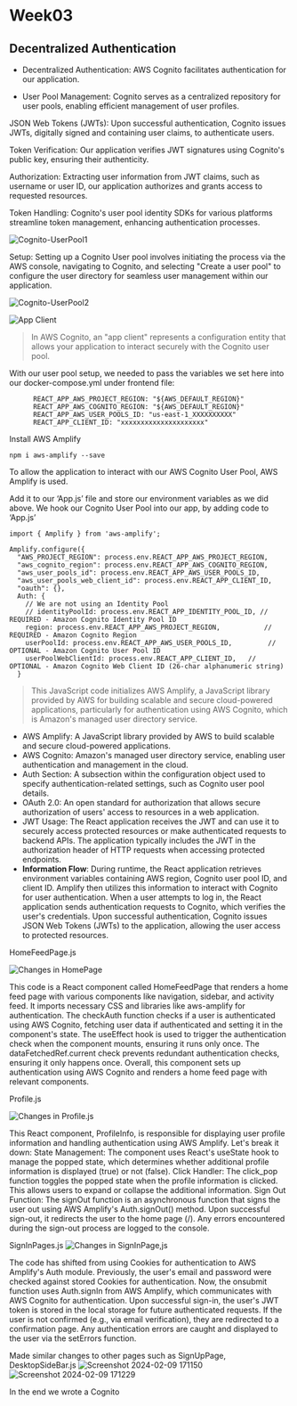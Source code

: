 # Week03

## Decentralized Authentication


- Decentralized Authentication: AWS Cognito facilitates authentication for our application.

- User Pool Management: Cognito serves as a centralized repository for user pools, enabling efficient management of user profiles.

JSON Web Tokens (JWTs): Upon successful authentication, Cognito issues JWTs, digitally signed and containing user claims, to authenticate users.

Token Verification: Our application verifies JWT signatures using Cognito's public key, ensuring their authenticity.

Authorization: Extracting user information from JWT claims, such as username or user ID, our application authorizes and grants access to requested resources.

Token Handling: Cognito's user pool identity SDKs for various platforms streamline token management, enhancing authentication processes.




![Cognito-UserPool1](https://github.com/bhanumalhotra123/aws-bootcamp-cruddur-2023/assets/144083659/b06cda0d-79fb-4b30-ad9f-d28418eb2e20)

Setup: Setting up a Cognito User pool involves initiating the process via the AWS console, navigating to Cognito, and selecting "Create a user pool" to configure the user directory for seamless user management within our application.

![Cognito-UserPool2](https://github.com/bhanumalhotra123/aws-bootcamp-cruddur-2023/assets/144083659/93863d24-79bf-4c15-9064-7ad88bb6876b)

  
![App Client](https://github.com/bhanumalhotra123/aws-bootcamp-cruddur-2023/assets/144083659/0f8e2f79-d42e-4e5b-9c2b-ac5fae690ade)

> In AWS Cognito, an "app client" represents a configuration entity that allows your application to interact securely with the Cognito user pool.


With our user pool setup, we needed to pass the variables we set here into our docker-compose.yml under frontend file:

```
      REACT_APP_AWS_PROJECT_REGION: "${AWS_DEFAULT_REGION}"
      REACT_APP_AWS_COGNITO_REGION: "${AWS_DEFAULT_REGION}"
      REACT_APP_AWS_USER_POOLS_ID: "us-east-1_XXXXXXXXXX"
      REACT_APP_CLIENT_ID: "xxxxxxxxxxxxxxxxxxxxx"
```
  
Install AWS Amplify
```
npm i aws-amplify --save
```

  
To allow the application to interact with our AWS Cognito User Pool,  AWS Amplify is used. 
  
Add it to our ‘App.js’ file and store our environment variables as we did above. We hook our Cognito User Pool into our app, by adding code to ‘App.js’


```
import { Amplify } from 'aws-amplify';
  
Amplify.configure({
  "AWS_PROJECT_REGION": process.env.REACT_APP_AWS_PROJECT_REGION,
  "aws_cognito_region": process.env.REACT_APP_AWS_COGNITO_REGION,
  "aws_user_pools_id": process.env.REACT_APP_AWS_USER_POOLS_ID,
  "aws_user_pools_web_client_id": process.env.REACT_APP_CLIENT_ID,
  "oauth": {},
  Auth: {
    // We are not using an Identity Pool
    // identityPoolId: process.env.REACT_APP_IDENTITY_POOL_ID, // REQUIRED - Amazon Cognito Identity Pool ID
    region: process.env.REACT_APP_AWS_PROJECT_REGION,           // REQUIRED - Amazon Cognito Region
    userPoolId: process.env.REACT_APP_AWS_USER_POOLS_ID,         // OPTIONAL - Amazon Cognito User Pool ID
    userPoolWebClientId: process.env.REACT_APP_CLIENT_ID,   // OPTIONAL - Amazon Cognito Web Client ID (26-char alphanumeric string)
  }
```
> This JavaScript code initializes AWS Amplify, a JavaScript library provided by AWS for building scalable and secure cloud-powered applications, particularly for authentication using AWS Cognito, which is Amazon's managed user directory service.

  
- AWS Amplify: A JavaScript library provided by AWS to build scalable and secure cloud-powered applications.
- AWS Cognito: Amazon's managed user directory service, enabling user authentication and management in the cloud.
- Auth Section: A subsection within the configuration object used to specify authentication-related settings, such as Cognito user pool details.
- OAuth 2.0: An open standard for authorization that allows secure authorization of users' access to resources in a web application.
- JWT Usage: The React application receives the JWT and can use it to securely access protected resources or make authenticated requests to backend APIs. The application typically includes the JWT in the authorization header of HTTP requests when accessing protected endpoints.
- __Information Flow__: During runtime, the React application retrieves environment variables containing AWS region, Cognito user pool ID, and client ID. Amplify then utilizes this information to interact with Cognito for user authentication. When a user attempts to log in, the React application sends authentication requests to Cognito, which verifies the user's credentials. Upon successful authentication, Cognito issues JSON Web Tokens (JWTs) to the application, allowing the user access to protected resources.
  
  
  
HomeFeedPage.js
  
![Changes in HomePage](https://github.com/bhanumalhotra123/aws-bootcamp-cruddur-2023/assets/144083659/a6cc2d5a-aeac-4617-a35f-bb8789ccb70b)
  
This code is a React component called HomeFeedPage that renders a home feed page with various components like navigation, sidebar, and activity feed.
It imports necessary CSS and libraries like aws-amplify for authentication.
The checkAuth function checks if a user is authenticated using AWS Cognito, fetching user data if authenticated and setting it in the component's state.
The useEffect hook is used to trigger the authentication check when the component mounts, ensuring it runs only once.
The dataFetchedRef.current check prevents redundant authentication checks, ensuring it only happens once.
Overall, this component sets up authentication using AWS Cognito and renders a home feed page with relevant components.
  
  
Profile.js
  
![Changes in Profile.js](https://github.com/bhanumalhotra123/aws-bootcamp-cruddur-2023/assets/144083659/fdfa2f73-61b1-4448-8a15-b55b5703852b)
  
This React component, ProfileInfo, is responsible for displaying user profile information and handling authentication using AWS Amplify. Let's break it down:
State Management: The component uses React's useState hook to manage the popped state, which determines whether additional profile information is displayed (true) or not (false).
Click Handler: The click_pop function toggles the popped state when the profile information is clicked. This allows users to expand or collapse the additional information.
Sign Out Function: The signOut function is an asynchronous function that signs the user out using AWS Amplify's Auth.signOut() method. Upon successful sign-out, it redirects the user to the home page (/). Any errors encountered during the sign-out process are logged to the console.
  
  
SignInPages.js
![Changes in SignInPage,js](https://github.com/bhanumalhotra123/aws-bootcamp-cruddur-2023/assets/144083659/1793c442-1252-4e2f-b1b2-1a7f9e1ab150)
  
The code has shifted from using Cookies for authentication to AWS Amplify's Auth module.
Previously, the user's email and password were checked against stored Cookies for authentication.
Now, the onsubmit function uses Auth.signIn from AWS Amplify, which communicates with AWS Cognito for authentication.
Upon successful sign-in, the user's JWT token is stored in the local storage for future authenticated requests.
If the user is not confirmed (e.g., via email verification), they are redirected to a confirmation page.
Any authentication errors are caught and displayed to the user via the setErrors function.
  

Made similar changes to other pages such as SignUpPage, DesktopSideBar.js 
![Screenshot 2024-02-09 171150](https://github.com/bhanumalhotra123/aws-bootcamp-cruddur-2023/assets/144083659/f4cdc36c-4c7d-4f15-8b7b-ddea31c44f4e)
![Screenshot 2024-02-09 171229](https://github.com/bhanumalhotra123/aws-bootcamp-cruddur-2023/assets/144083659/99fca029-3c13-4bb8-a338-43b40dbc6ae5)

In the end we wrote a Cognito
